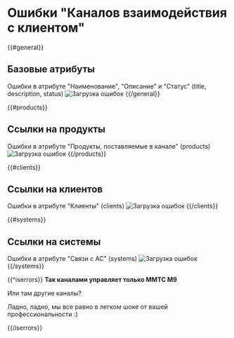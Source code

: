 # Ошибки "Каналов взаимодействия с клиентом"

{{#general}}
## Базовые атрибуты
Ошибки в атрибуте "Наименование", "Описание" и "Статус" (title, description, status)
![Загрузка ошибок](@entity/kadzo.v2023.channels/validation.base_attrib?domain={{domain}})
{{/general}}

{{#products}}
## Ссылки на продукты
Ошибки в атрибуте "Продукты, поставляемые в канале" (products)
![Загрузка ошибок](@entity/kadzo.v2023.channels/validation.products_attrib?domain={{domain}})
{{/products}}

{{#clients}}
## Ссылки на клиентов
Ошибки в атрибуте "Клиенты" (clients)
![Загрузка ошибок](@entity/kadzo.v2023.channels/validation.clients_attrib?domain={{domain}})
{{/clients}}

{{#systems}}
## Ссылки на системы
Ошибки в атрибуте "Связи с АС" (systems)
![Загрузка ошибок](@entity/kadzo.v2023.channels/validation.systems_attrib?domain={{domain}})
{{/systems}}

{{^iserrors}}
**Так каналами управляет только ММТС М9**

Или там другие каналы?

Ладно, ладно, мы все равно в легком шоке от вашей профессиональности :)

{{/iserrors}}